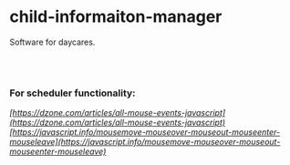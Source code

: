 # child-informaiton-manager
Software for daycares.

<br><br>

### For **scheduler** functionality:
*[https://dzone.com/articles/all-mouse-events-javascript](https://dzone.com/articles/all-mouse-events-javascript)*  
*[https://javascript.info/mousemove-mouseover-mouseout-mouseenter-mouseleave](https://javascript.info/mousemove-mouseover-mouseout-mouseenter-mouseleave)*